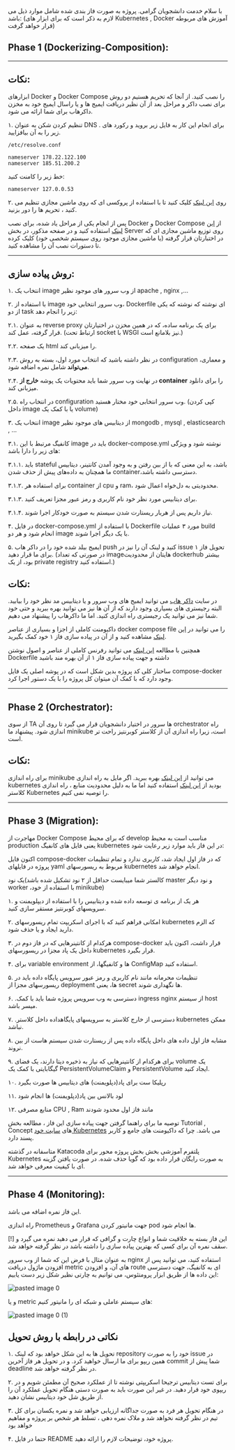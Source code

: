 

با سلام خدمت دانشجویان گرامی. پروژه به صورت فاز بندی شده شامل موارد ذیل می باشد:
 (لازم به ذکر است که برای ابزار های Kubernetes , Docker آموزش های مربوطه قرار خواهد گرفت)
## Phase 1 (Dockerizing-Composition):
   ---
   ## نکات: 
   
   ابزارهای Docker و Docker Compose را نصب کنید. از آنجا که تحریم هستیم دو روش برای نصب داکر و مراحل بعد از آن نظیر دریافت ایمیج ها و یا راسال ایمیج خود به مخزن داکرهاب برای شما ارائه می شود.

۱. تنظیم کردن شکن به عنوان DNS . برای انجام این کار به فایل زیر بروید و رکورد های زیر را به آن بیافزایید.
```
/etc/resolve.conf
```
```
nameserver 178.22.122.100
nameserver 185.51.200.2
```
خط زیر را کامنت کنید:
```
nameserver 127.0.0.53
```
۲. روی [این لینک](https://github.com/freedomofdevelopers/fod/blob/master/README.md)  کلیک کنید تا با استفاده از پروکسی ای که روی ماشین مجازی تنظیم می کنید ، تحریم ها را دور بزنید.


پس از انجام یکی از مراحل یاد شده، برای نصب Docker و Docker Compose از [این لینک](https://docs.docker.com/engine/install/) استفاده کنید و در  صفحه مذکور، در بخش Server روی توزیع ماشین مجازی ای که در اختبارتان قرار گرفته (یا ماشین مجازی موجود روی سیستم شخصی خود) کلیک کرده تا دستورات نصب آن را مشاهده کنید.

-------
## روش پیاده سازی:


  ۱. انتخاب یک image از وب سرور های موجود نظیر apache , nginx ,...
  
  ۲. با استفاده از image وب سرور انتخابی خود، Dockerfile ای نوشته که نوشته که یکی از دو task زیر را انجام دهد:
  
  ۲.۱. به عنوان reverse proxy برای یک برنامه ساده، که در همین مخزن در اختیارتان قرار گرفته، عمل کند. (ارتباط تحت socket با WSGI نیز بلامانع است.)
  
  ۲.۲. یک صفحه html را میزبانی کند.
  
  ۲.۳. در نظر داشته باشید که انتخاب مورد اول، بسته به روش configuration و معماری، **می‌تواند** شامل نمره اضافه شود.
  
  ۲.۴. در نهایت وب سرور شما باید محتویات یک پوشه **خارج از container** را برای دانلود میزبانی کند.
  
  ۲.۵. در انتخاب راه configuration وب سرور انتخابی خود مختار هستید. (کپی کردن داخل image یا با کمک یک volume) 

  ۳. انتخاب یک image از دیتابیس های موجود نظیر mongodb , mysql , elasticsearch , ... 
  
  ۳.۱. کانفیگ مرتبط با این image باید در docker-compose.yml نوشته شود و ویژگی های زیر را دارا باشد:
  
  ۳.۱.۱. باید stateful باشد، به این معنی که با از بین رفتن و به وجود آمدن کانتینر، دیتابیس ما همچنان به داده‌‌های پیش از حذف شدن container،‌دسترسی داشته باشد.

  ۳.۱.۲. برای استفاده هر container از cpu و ram، محدودیتی به دل‌خواه اعمال شود.

  ۳.۱.۳. برای دیتابیس مورد نظر خود نام کاربری و رمز عبور مجزا تعریف کنید.
  
  ۳.۱.۴. نیاز داریم پس از هربار ریستارت شدن سیستم به صورت خودکار اجرا شوند.

  ۴. در فایل docker-compose.yml با استفاده از Dockerfile مورد ۳ عملیات  build انحام شود و هر دو image با یک دیگر اجرا شوند.
  
  ۵. ایمیج بیلد شده خود را در داکر هاب push کنید و لینک آن را نیز در issue  تحویل فاز ۱ برای ما قرار دهید. (در صورتی که تعداد imageهایتان از محدودیت dockerhub بیشتر بود، از یک private registry استفاده کنید.)
  
## نکات:
در سایت [داکر هاب](https://hub.docker.com/search) می توانید ایمیج های  وب سرور و یا دیتابیس مد نظر خود را بیابید. البته رجیستری های بسیاری وجود دارند که از آن ها نیز می توانید بهره ببرید و حتی خود شما نیز می توانید یک رجیستری راه اندازی کنید. اما ما داکرهاب را پیشنهاد می دهیم.

 داکیومنت کاملی از اجزا و بسیاری از عناصر docker compose file را می توانید در [این لینک](https://docs.docker.com/compose/compose-file/) مشاهده کنید و از آن در پیاده سازی فاز ۱ خود کمک بگیرید. 

 همچنین با مطالعه [این لینک](https://docs.docker.com/engine/reference/builder/) می توانید رفرنس کاملی از عناصر و اصول نوشتن Dockerfile داشته  و جهت پیاده سازی فاز ۱ از آن بهره مند باشید

ساختار کلی کد پروژه بدین شکل است که در پوشه اصلی یک فایل compose-docker وجود دارد که با کمک آن میتوان
کل پروژه را با یک دستور اجرا کرد.

---
## Phase 2 (Orchestrator):

از سوی TA ها سرور در اختیار دانشجویان قرار می گیرد تا روی آن orchestrator راه اندازی شود. پیشنهاد ما minikube است، زیرا راه اندازی آن از کلاستر کوبرنتیز راحت تر است.

## نکات:
برای راه اندازی minikube می توانید از [این لینک](https://minikube.sigs.k8s.io/docs/start/) بهره ببرید.
اگر مایل به راه اندازی kubernetes بودید از [این لینک](https://kubernetes.io/docs/setup/production-environment/tools/kubeadm/create-cluster-kubeadm/) استفاده کنید اما ما به دلیل محدودیت منابع ، راه اندازی کلاستر  Kubernetes را توصیه نمی کنیم.

---
## Phase 3 (Migration):

مهاجرت از  Docker Compose که برای محیط develop مناسب است به محیط production یعنی فایل های کانفیگ kubernetes
در این فاز باید موارد زیر رعایت شود:

اکنون فایل compose-docker که در فاز اول ایجاد شد، کاربری ندارد و تمام تنظیمات پروژه در فایلهای yaml مربوط به
ریسورسهای kubernetes انجام خواهد شد.

کالستر شما میبایست حداقل از ۲ نود تشکیل شده باشد)یک نود master و نود دیگر worker ،با استفاده از خود
minikube)

۱.
هر یک از  برنامه ی توسعه داده شده و دیتابیس را با استفاده از دیپلویمنت و سرویسهای کوبرنتیز
مستقر سازی کنید.

۲.
امکانی فراهم کنید که با اجرای اسکریپت تمام ریسورسهای kubernetes که الزم دارید ایجاد و یا حذف شود.

۳.
هرکدام از کانتینرهایی که در فاز دوم در compose-docker قرار داشت، اکنون باید داخل یک پاد مجزا در ریسورسهای
kubernetes قرار بگیرد.

۴.
برای variable environment ها و کانفیگها، از ConfigMap استفاده کنید.

۵.
تنظیمات محرمانه مانند نام کاربری و رمز عبور سرویس پایگاه داده باید در ریسورسهای مجزا از deployment ها، یعنی
secret ها نگهداری شوند.

۶.
 .دسترسی به وب سرویس پروژه شما باید با کمک ingress nginx از سیستم host میسر باشد.

۷.
  .دسترسی از خارج کلاستر به سرویسهای پایگاهداده داخل کلاستر kubernetes ممکن نباشد.

۸.
مشابه فاز اول داده های داخل پایگاه داده پس از ریستارت شدن سیستم هاست از بین نروند.

۹.
برای هرکدام از کانتینرهایی که نیاز به ذخیره دیتا دارند، یک فضای volume یک گیگابایتی با کمک یک
PersistentVolumeClaim و PersistentVolume ایجاد کنید.

۱۰.
رپلیکا ست برای پاد(دپلویمنت) های دیتابیس ها صورت بگیرد
  
۱۱.
لود بالانس بین پاد(دپلویمنت) ها انجام شود 

۱۲.
منابع مصرفی CPU , Ram مانند فاز اول محدود شودند


توصیه ما برای راهنما گرفتن جهت پیاده سازی این فاز ، مطالعه بخش Tutorial , Concept های [سایت خود Kubernetes](https://kubernetes.io/docs/) می باشد. چرا که داکیومنت های جامع و کاربر پسند دارد.

متاسفانه در گذشته Katacoda پلتفرم آموزشی بخش بخش پروژه محور برای Kubernetes به صورت رایگان قرار داده بود که گویا حذف شده. در صورت یافتن گزینه ای با کیفیت معرفی خواهد شد. 

---
## Phase 4 (Monitoring):
این فاز نمره اضافه می باشد.

راه اندازی Prometheus و Grafana جهت مانیتور کردن pod ها انجام شود.

[!] این فاز بسته به خلاقیت شما و انواع چارت و گرافی که قرار می دهید نمره می گیرد و سقف نمره آن برای کسی که بهترین پیاده سازی را داشته باشد در نظر گرفته خواهد  شد.

به عنوان مثال با فرض این که شما از وب سرور nginx استفاده کنید، می توانید پس از افزودن ماژول دریافت metric های آن، و افزودن route ای به کانفیگ، جهت دسترسی این داده ها از طریق ابزار پرومتئوس، می توانیم به چارتی نظیر شکل زیر دست یابیم:

![pasted image 0](https://user-images.githubusercontent.com/54477292/201204570-ad059137-0ec3-452d-a094-a601a0d23a95.png)

و یا metric های سیستم عاملی و شبکه ای را مانیتور کنیم:

![pasted image 0 (1)](https://user-images.githubusercontent.com/54477292/201204665-f585c27b-e0d5-4958-b724-765c62cbe0f8.png)



## نکاتی در رابطه با روش تحویل
۱.
تحویل ها به این شکل خواهد بود که لینک repository خود را به صورت issue در همین ریپو برای ما ارسال خواهید کرد.
 و در تحویل هر فاز آخرین commit شما پیش از deadline در نظر گرفته خواهد شد.

 ۲.  برای تست دیتابیس ترجیحا اسکریپتی نوشته تا از عملکرد صحیح آن مطمئن شویم و در ریپوی خود قرار دهید. در غیر این صورت باید به صورت دستی هنگام تحویل عملکرد آن را از طریق شل خود دیتابیس نشان دهید. 

 ۳. در هنگام تحویل هر فرد به صورت جداگانه ارزیابی خواهد شد و نمره یکسان برای کل تیم در نظر گرفته نخواهد شد و ملاک نمره دهی ، تسلط هر شخص بر پروژه و مفاهیم خواهد بود

 ۴. حتما در فایل README پروژه خود، توضیحات لازم را ارائه دهید. 
 
